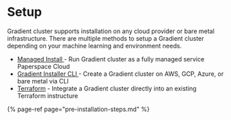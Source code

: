 # Setup

Gradient cluster supports installation on any cloud provider or bare metal infrastructure. There are multiple methods to setup a Gradient cluster depending on your machine learning and environment needs.

* [Managed Install ](managed-installation.md) - Run Gradient cluster as a fully managed service Paperspace Cloud
* [Gradient Installer CLI ](gradient-installer-cli.md)- Create a Gradient cluster on AWS, GCP, Azure, or bare metal via CLI
* [Terraform](terraform/) - Integrate a Gradient cluster directly into an existing Terraform instructure

{% page-ref page="pre-installation-steps.md" %}

